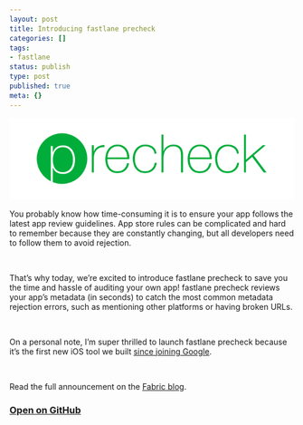 ```yaml
---
layout: post
title: Introducing fastlane precheck
categories: []
tags:
- fastlane
status: publish
type: post
published: true
meta: {}
---
```


![](/squarespace_images/static_545299aae4b0e9514fe30c95_54529a29e4b025a90f45cc50_594bf0c5725e251920f62ee3_1498149086679__img.png_)
  


You probably know how time-consuming it is to ensure your app follows the latest app review guidelines. App store rules can be complicated and hard to remember because they are constantly changing, but all developers need to follow them to avoid rejection. 

 

That’s why today, we’re excited to introduce 
fastlane precheck to save you the time and hassle of auditing your own app! 
fastlane precheck reviews your app’s metadata (in seconds) to catch the most common metadata rejection errors, such as mentioning other platforms or having broken URLs.

 

On a personal note, I’m super thrilled to launch fastlane precheck because it’s the first new iOS tool we built 
[since joining Google](https://krausefx.com/blog/fastlane-is-joining-google).

 

Read the full announcement on the 
[Fabric blog](https://fabric.io/blog/introducing-fastlane-precheck). 

### [Open on GitHub](https://fastlane.tools/precheck)
